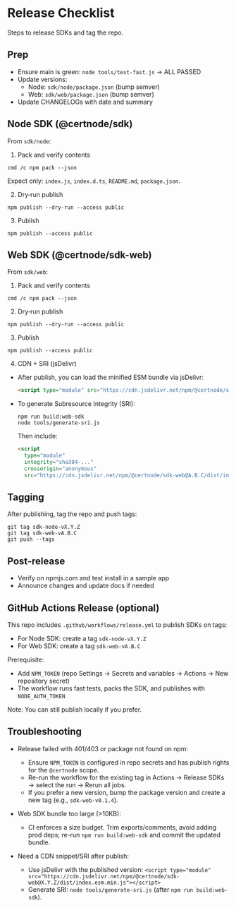 # Release Checklist

Steps to release SDKs and tag the repo.

## Prep
- Ensure main is green: `node tools/test-fast.js` → ALL PASSED
- Update versions:
  - Node: `sdk/node/package.json` (bump semver)
  - Web: `sdk/web/package.json` (bump semver)
- Update CHANGELOGs with date and summary

## Node SDK (@certnode/sdk)
From `sdk/node`:

1) Pack and verify contents
```
cmd /c npm pack --json
```
Expect only: `index.js`, `index.d.ts`, `README.md`, `package.json`.

2) Dry‑run publish
```
npm publish --dry-run --access public
```

3) Publish
```
npm publish --access public
```

## Web SDK (@certnode/sdk-web)
From `sdk/web`:

1) Pack and verify contents
```
cmd /c npm pack --json
```

2) Dry‑run publish
```
npm publish --dry-run --access public
```

3) Publish
```
npm publish --access public
```

4) CDN + SRI (jsDelivr)
- After publish, you can load the minified ESM bundle via jsDelivr:
  ```html
  <script type="module" src="https://cdn.jsdelivr.net/npm/@certnode/sdk-web@A.B.C/dist/index.esm.min.js"></script>
  ```
- To generate Subresource Integrity (SRI):
  ```
  npm run build:web-sdk
  node tools/generate-sri.js
  ```
  Then include:
  ```html
  <script
    type="module"
    integrity="sha384-..."
    crossorigin="anonymous"
    src="https://cdn.jsdelivr.net/npm/@certnode/sdk-web@A.B.C/dist/index.esm.min.js"></script>
  ```

## Tagging
After publishing, tag the repo and push tags:
```
git tag sdk-node-vX.Y.Z
git tag sdk-web-vA.B.C
git push --tags
```

## Post‑release
- Verify on npmjs.com and test install in a sample app
- Announce changes and update docs if needed

## GitHub Actions Release (optional)

This repo includes `.github/workflows/release.yml` to publish SDKs on tags:

- For Node SDK: create a tag `sdk-node-vX.Y.Z`
- For Web SDK:  create a tag `sdk-web-vA.B.C`

Prerequisite:
- Add `NPM_TOKEN` (repo Settings → Secrets and variables → Actions → New repository secret)
- The workflow runs fast tests, packs the SDK, and publishes with `NODE_AUTH_TOKEN`

Note: You can still publish locally if you prefer.

## Troubleshooting

- Release failed with 401/403 or package not found on npm:
  - Ensure `NPM_TOKEN` is configured in repo secrets and has publish rights for the `@certnode` scope.
  - Re-run the workflow for the existing tag in Actions → Release SDKs → select the run → Rerun all jobs.
  - If you prefer a new version, bump the package version and create a new tag (e.g., `sdk-web-v0.1.4`).

- Web SDK bundle too large (>10KB):
  - CI enforces a size budget. Trim exports/comments, avoid adding prod deps; re-run `npm run build:web-sdk` and commit the updated bundle.

- Need a CDN snippet/SRI after publish:
  - Use jsDelivr with the published version: `<script type="module" src="https://cdn.jsdelivr.net/npm/@certnode/sdk-web@X.Y.Z/dist/index.esm.min.js"></script>`
  - Generate SRI: `node tools/generate-sri.js` (after `npm run build:web-sdk`).
